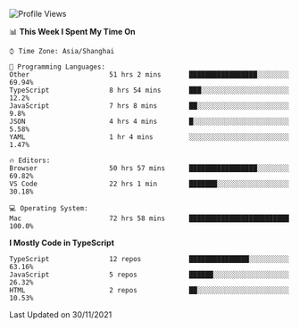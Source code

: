 <!--START_SECTION:waka-->
![Profile Views](http://img.shields.io/badge/Profile%20Views-0-blue)

📊 **This Week I Spent My Time On** 

```text
⌚︎ Time Zone: Asia/Shanghai

💬 Programming Languages: 
Other                    51 hrs 2 mins       █████████████████░░░░░░░░   69.94% 
TypeScript               8 hrs 54 mins       ███░░░░░░░░░░░░░░░░░░░░░░   12.2% 
JavaScript               7 hrs 8 mins        ██░░░░░░░░░░░░░░░░░░░░░░░   9.8% 
JSON                     4 hrs 4 mins        █░░░░░░░░░░░░░░░░░░░░░░░░   5.58% 
YAML                     1 hr 4 mins         ░░░░░░░░░░░░░░░░░░░░░░░░░   1.47%

🔥 Editors: 
Browser                  50 hrs 57 mins      █████████████████░░░░░░░░   69.82% 
VS Code                  22 hrs 1 min        ███████░░░░░░░░░░░░░░░░░░   30.18%

💻 Operating System: 
Mac                      72 hrs 58 mins      █████████████████████████   100.0%

```

**I Mostly Code in TypeScript** 

```text
TypeScript               12 repos            ███████████████░░░░░░░░░░   63.16% 
JavaScript               5 repos             ██████░░░░░░░░░░░░░░░░░░░   26.32% 
HTML                     2 repos             ██░░░░░░░░░░░░░░░░░░░░░░░   10.53%

```



 Last Updated on 30/11/2021
<!--END_SECTION:waka-->
